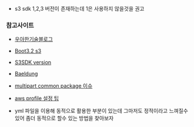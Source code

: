 * s3 sdk 1,2,3 버전이 존재하는데 1은 사용하지 않을것을 권고

### 참고사이트

* [우아한기술블로그](https://techblog.woowahan.com/11392/)
* [Boot3.2 s3](https://velog.io/@lv2dev/Spring-Boot-3.2%EC%97%90%EC%84%9C-AWS-S3-%EC%84%A4%EC%A0%95%ED%95%98%EA%B8%B0)
* [S3SDK version](https://akku-dev.tistory.com/92)
* [Baeldung](https://www.baeldung.com/spring-cloud-aws-s3)
* [multipart common package 이슈](https://github.com/spring-projects/spring-framework/issues/29562)
* [aws profile 설정 팁](https://kim-jong-hyun.tistory.com/142)

* yml 파일을 이용해 동적으로 활용한 부분이 있는데 그마저도 정적이라고 느껴질수있어 좀더 동적으로 할수 있는 방법을 찾아보자